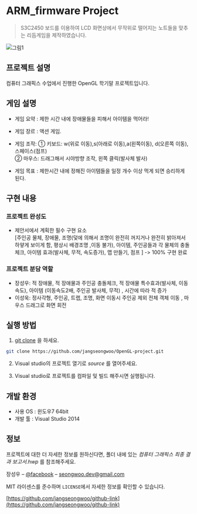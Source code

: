 # ARM_firmware Project
> S3C2450 보드를 이용하여 LCD 화면상에서 무작위로 떨어지는 노트들을 맞추는 리듬게임을 제작하였습니다.

![그림1](https://github.com/ksj32/ARM_firmware/assets/77198732/0f9d1f67-029c-42cf-9c72-bceefcfd10cd)

## 프로젝트 설명

컴퓨터 그래픽스 수업에서 진행한 OpenGL 학기말 프로젝트입니다.

## 게임 설명

- 게임 요약 : 제한 시간 내에 장애물들을 피해서 아이템을 먹어라!

- 게임 장르 : 액션 게임.

- 게임 조작: ① 키보드: w(위로 이동),s(아래로 이동),a(왼쪽이동), d(오른쪽 이동), 스페이스(점프)
<br>          ② 마우스: 드래그해서 시야방향 조작, 왼쪽 클릭(발사체 발사) 

- 게임 목표 : 제한시간 내에 정해진 아이템들을 일정 개수 이상 먹게 되면 승리하게 된다.

## 구현 내용

### 프로젝트 완성도

- 제안서에서 계획한 필수 구현 요소  <br>
[주인공 물체, 장애물, 조명(덫에 의해서 조명이 완전히 꺼지거나 완전히 밝아져서 하얗게 보이게 함, 평상시 배경조명 ,이동 불가), 아이템, 주인공들과 각 물체의 충돌체크, 아이템 효과(발사체, 무적, 속도증가), 맵 만들기, 점프 ] -> 100% 구현 완료


### 프로젝트 분담 역할

- 장성우: 적 장애물, 적 장애물과 주인공 충돌체크, 적 장애물 특수효과(발사체, 이동속도), 아이템 (이동속도2배, 주인공 발사체, 무적) , 시간에 따라 적 증가
- 이성욱: 정사각형, 주인공, 트랩, 조명, 화면 이동시 주인공 제외 전체 객체 이동 , 마우스 드래그로 화면 회전 

## 실행 방법


1. [git clone](https://github.com/jangseongwoo/OpenGL-project.git) 을 하세요.
```sh
git clone https://github.com/jangseongwoo/OpenGL-project.git
```

2. Visual studio의 프로젝트 열기로  _source_ 를  열어주세요.

3. Visual studio로 프로젝트를 컴파일 및 빌드 해주시면 실행됩니다.

## 개발 환경

- 사용 OS : 윈도우7 64bit
- 개발 툴 : Visual Studio 2014

## 정보

프로젝트에 대한 더 자세한 정보를 원하신다면,  폴더 내에 있는 _컴퓨터 그래픽스 최종 결과 보고서.hwp_ 를 참조해주세요.

장성우 – [@facebook](https://www.facebook.com/profile.php?id=100007028118707&ref=bookmarks) – seongwoo.dev@gmail.com

MIT 라이센스를 준수하며 ``LICENSE``에서 자세한 정보를 확인할 수 있습니다.

[https://github.com/jangseongwoo/github-link](https://github.com/jangseongwoo/github-link)

<!-- Markdown link & img dfn's -->
[npm-image]: https://img.shields.io/npm/v/datadog-metrics.svg?style=flat-square
[npm-url]: https://npmjs.org/package/datadog-metrics
[npm-downloads]: https://img.shields.io/npm/dm/datadog-metrics.svg?style=flat-square
[travis-image]: https://img.shields.io/travis/dbader/node-datadog-metrics/master.svg?style=flat-square
[travis-url]: https://travis-ci.org/dbader/node-datadog-metrics
[wiki]: https://github.com/yourname/yourproject/wiki
